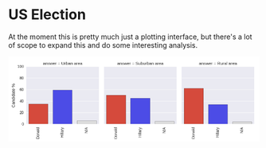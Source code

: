 # US Election

At the moment this is pretty much just a plotting interface, but there's a lot of scope to expand this and do some interesting analysis.

![Area](https://github.com/neal-o-r/us_election/blob/master/area_type.png)

